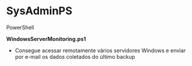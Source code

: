 # SysAdminPS
PowerShell

**WindowsServerMonitoring.ps1**

 - Consegue acessar remotamente vários servidores Windows e enviar por e-mail os dados coletados do último backup
